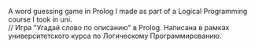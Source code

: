 A word guessing game in Prolog I made as part of a Logical Programming course I took in uni.<br >
//
Игра "Угадай слово по описанию" в Prolog. Написана в рамках университетского курса по Логическому Программированию.

